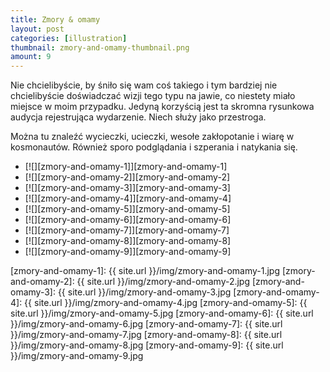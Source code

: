 ```yaml
---
title: Zmory & omamy
layout: post
categories: [illustration]
thumbnail: zmory-and-omamy-thumbnail.png
amount: 9
---
```


Nie chcielibyście, by śniło się wam coś takiego i tym bardziej nie chcielibyście doświadczać wizji tego typu na jawie, co niestety miało miejsce w moim przypadku. Jedyną korzyścią jest ta skromna rysunkowa audycja rejestrująca wydarzenie. Niech służy jako przestroga.

Można tu znaleźć wycieczki, ucieczki, wesołe zakłopotanie i wiarę w kosmonautów. Również sporo podglądania i szperania i natykania się.

* [![][zmory-and-omamy-1]][zmory-and-omamy-1]
* [![][zmory-and-omamy-2]][zmory-and-omamy-2]
* [![][zmory-and-omamy-3]][zmory-and-omamy-3]
* [![][zmory-and-omamy-4]][zmory-and-omamy-4]
* [![][zmory-and-omamy-5]][zmory-and-omamy-5]
* [![][zmory-and-omamy-6]][zmory-and-omamy-6]
* [![][zmory-and-omamy-7]][zmory-and-omamy-7]
* [![][zmory-and-omamy-8]][zmory-and-omamy-8]
* [![][zmory-and-omamy-9]][zmory-and-omamy-9]

[zmory-and-omamy-1]: {{ site.url }}/img/zmory-and-omamy-1.jpg
[zmory-and-omamy-2]: {{ site.url }}/img/zmory-and-omamy-2.jpg
[zmory-and-omamy-3]: {{ site.url }}/img/zmory-and-omamy-3.jpg
[zmory-and-omamy-4]: {{ site.url }}/img/zmory-and-omamy-4.jpg
[zmory-and-omamy-5]: {{ site.url }}/img/zmory-and-omamy-5.jpg
[zmory-and-omamy-6]: {{ site.url }}/img/zmory-and-omamy-6.jpg
[zmory-and-omamy-7]: {{ site.url }}/img/zmory-and-omamy-7.jpg
[zmory-and-omamy-8]: {{ site.url }}/img/zmory-and-omamy-8.jpg
[zmory-and-omamy-9]: {{ site.url }}/img/zmory-and-omamy-9.jpg